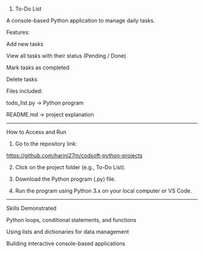 1. To-Do List

A console-based Python application to manage daily tasks.

Features:

Add new tasks

View all tasks with their status (Pending / Done)

Mark tasks as completed

Delete tasks


Files included:

todo_list.py → Python program

README.md → project explanation




---

How to Access and Run

1. Go to the repository link:



https://github.com/harini27m/codsoft-python-projects

2. Click on the project folder (e.g., To-Do List).


3. Download the Python program (.py) file.


4. Run the program using Python 3.x on your local computer or VS Code.




---

Skills Demonstrated

Python loops, conditional statements, and functions

Using lists and dictionaries for data management

Building interactive console-based applications
